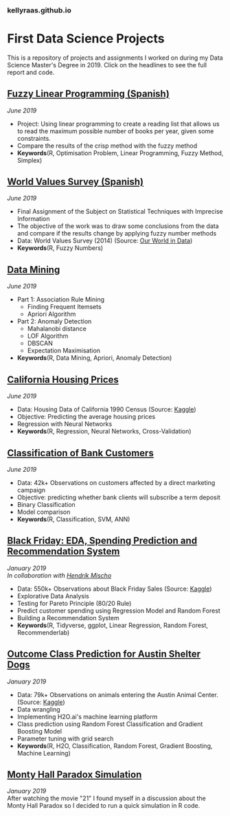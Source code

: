 ### kellyraas.github.io

# First Data Science Projects

This is a repository of projects and assignments I worked on during my Data Science Master's Degree in 2019. Click on the headlines to see the full report and code.

## [Fuzzy Linear Programming (Spanish)](https://kellyraas.github.io/Projects/Linear_Programming/linear-opt-problem-reading-list.html)
*June 2019* </br>
- Project: Using linear programming to create a reading list that allows us to read the maximum possible number of books per year, given some constraints.
- Compare the results of the crisp method with the fuzzy method  </br>
- **Keywords**(R, Optimisation Problem, Linear Programming, Fuzzy Method, Simplex)


## [World Values Survey (Spanish)](https://kellyraas.github.io/Projects/World_Values_Survey/Trabajo-Final.html)
*June 2019* </br>
- Final Assignment of the Subject on Statistical Techniques with Imprecise Information
- The objective of the work was to draw some conclusions from the data and compare if the results change by applying fuzzy number methods
- Data: World Values Survey (2014) (Source: [Our World in Data](https://ourworldindata.org/trust#trust-and-economic-outcomes.))  </br>
- **Keywords**(R, Fuzzy Numbers)

## [Data Mining](https://kellyraas.github.io/Projects/Data_Mining/Data_Mining.html)
*June 2019* </br>
- Part 1: Association Rule Mining
  - Finding Frequent Itemsets
  - Apriori Algorithm
- Part 2: Anomaly Detection
  - Mahalanobi distance
  - LOF Algorithm
  - DBSCAN
  - Expectation Maximisation  </br>
- **Keywords**(R, Data Mining, Apriori, Anomaly Detection)


## [California Housing Prices](https://kellyraas.github.io/Projects/California_Housing_Prices/California_Housing_Prices.html)
*June 2019* </br>
- Data: Housing Data of California 1990 Census (Source: [Kaggle](https://www.kaggle.com/camnugent/california-housing-prices))
- Objective: Predicting the average housing prices
- Regression with Neural Networks  </br>
- **Keywords**(R, Regression, Neural Networks, Cross-Validation)


## [Classification of Bank Customers](https://kellyraas.github.io/Projects/Classification_Bank/Bank_Customers_Classificacion.html)
*June 2019* </br>
- Data: 42k+ Observations on customers affected by a direct marketing campaign
- Objective: predicting whether bank clients will subscribe a term deposit  
- Binary Classification
- Model comparison  </br>
- **Keywords**(R, Classification, SVM, ANN)


## [Black Friday: EDA, Spending Prediction and Recommendation System](https://kellyraas.github.io/Projects/Black_Friday/Black_Friday.html)
*January 2019* </br>
*In collaboration with [Hendrik Mischo](https://github.com/hendrik-mischo)*
- Data: 550k+ Observations about Black Friday Sales (Source: [Kaggle](https://www.kaggle.com/mehdidag/black-friday/home))
- Explorative Data Analysis
- Testing for Pareto Principle (80/20 Rule)
- Predict customer spending using Regression Model and Random Forest
- Building a Recommendation System  </br>
- **Keywords**(R, Tidyverse, ggplot, Linear Regression, Random Forest, Recommenderlab)


## [Outcome Class Prediction for Austin Shelter Dogs](https://kellyraas.github.io/Projects/Austin_Animal_Shelter/Austin_Animal_Shelter.html)
*January 2019*
- Data: 79k+ Observations on animals entering the Austin Animal Center. (Source: [Kaggle](https://www.kaggle.com/aaronschlegel/austin-animal-center-shelter-intakes-and-outcomes#aac_outcomes.csv))
- Data wrangling
- Implementing H2O.ai's machine learning platform
- Class prediction using Random Forest Classification and Gradient Boosting Model
- Parameter tuning with grid search </br>
- **Keywords**(R, H2O, Classification, Random Forest, Gradient Boosting, Machine Learning)

## [Monty Hall Paradox Simulation](https://kellyraas.github.io/Projects/Monty_Hall_Simulation/Monty_Hall_Simulation.html)
*January 2019* </br>
After watching the movie "21" I found myself in a discussion about the Monty Hall Paradox so I decided to run a quick simulation in R code.
